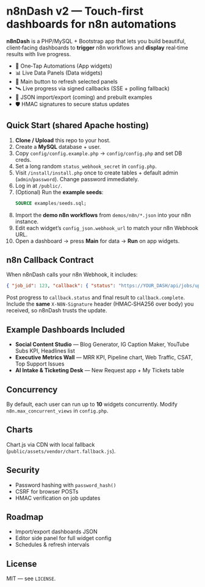 # n8nDash v2 — Touch‑first dashboards for n8n automations

**n8nDash** is a PHP/MySQL + Bootstrap app that lets you build beautiful, client‑facing dashboards to **trigger** n8n workflows and **display** real‑time results with live progress.

- 🔘 One‑Tap Automations (App widgets)
- 📊 Live Data Panels (Data widgets)
- 🔄 Main button to refresh selected panels
- 🛰️ Live progress via signed callbacks (SSE + polling fallback)
- 🧩 JSON import/export (coming) and prebuilt examples
- 🛡️ HMAC signatures to secure status updates

## Quick Start (shared Apache hosting)
1. **Clone / Upload** this repo to your host.
2. Create a **MySQL** database + user.
3. Copy `config/config.example.php` → `config/config.php` and set DB creds.
4. Set a long random `status_webhook_secret` in `config.php`.
5. Visit `/install/install.php` once to create tables + default admin (`admin`/`password`). Change password immediately.
6. Log in at `/public/`.
7. (Optional) Run the **example seeds**:
   ```sql
   SOURCE examples/seeds.sql;
   ```
8. Import the **demo n8n workflows** from `demos/n8n/*.json` into your n8n instance.
9. Edit each widget’s `config_json.webhook_url` to match your n8n Webhook URL.
10. Open a dashboard → press **Main** for data → **Run** on app widgets.

## n8n Callback Contract
When n8nDash calls your n8n Webhook, it includes:
```json
{ "job_id": 123, "callback": { "status": "https://YOUR_DASH/api/jobs/update", "complete": "https://YOUR_DASH/api/jobs/complete" } }
```
Post progress to `callback.status` and final result to `callback.complete`. Include the **same** `X-N8N-Signature` header (HMAC‑SHA256 over body) you received, so n8nDash trusts the update.

## Example Dashboards Included
- **Social Content Studio** — Blog Generator, IG Caption Maker, YouTube Subs KPI, Headlines list
- **Executive Metrics Wall** — MRR KPI, Pipeline chart, Web Traffic, CSAT, Top Support Issues
- **AI Intake & Ticketing Desk** — New Request app + My Tickets table

## Concurrency
By default, each user can run up to **10** widgets concurrently. Modify `n8n.max_concurrent_views` in `config.php`.

## Charts
Chart.js via CDN with local fallback (`public/assets/vendor/chart.fallback.js`).

## Security
- Password hashing with `password_hash()`
- CSRF for browser POSTs
- HMAC verification on job updates

## Roadmap
- Import/export dashboards JSON
- Editor side panel for full widget config
- Schedules & refresh intervals

## License
MIT — see `LICENSE`.
